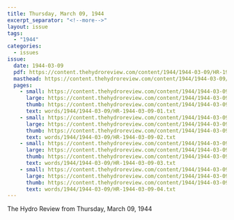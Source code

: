 ```yaml
---
title: Thursday, March 09, 1944
excerpt_separator: "<!--more-->"
layout: issue
tags:
  - "1944"
categories:
  - issues
issue:
  date: 1944-03-09
  pdf: https://content.thehydroreview.com/content/1944/1944-03-09/HR-1944-03-09.pdf
  masthead: https://content.thehydroreview.com/content/1944/1944-03-09/masthead/HR-1944-03-09.jpg
  pages:
    - small: https://content.thehydroreview.com/content/1944/1944-03-09/small/HR-1944-03-09-01.jpg
      large: https://content.thehydroreview.com/content/1944/1944-03-09/large/HR-1944-03-09-01.jpg
      thumb: https://content.thehydroreview.com/content/1944/1944-03-09/thumbnails/HR-1944-03-09-01.jpg
      text: words/1944/1944-03-09/HR-1944-03-09-01.txt
    - small: https://content.thehydroreview.com/content/1944/1944-03-09/small/HR-1944-03-09-02.jpg
      large: https://content.thehydroreview.com/content/1944/1944-03-09/large/HR-1944-03-09-02.jpg
      thumb: https://content.thehydroreview.com/content/1944/1944-03-09/thumbnails/HR-1944-03-09-02.jpg
      text: words/1944/1944-03-09/HR-1944-03-09-02.txt
    - small: https://content.thehydroreview.com/content/1944/1944-03-09/small/HR-1944-03-09-03.jpg
      large: https://content.thehydroreview.com/content/1944/1944-03-09/large/HR-1944-03-09-03.jpg
      thumb: https://content.thehydroreview.com/content/1944/1944-03-09/thumbnails/HR-1944-03-09-03.jpg
      text: words/1944/1944-03-09/HR-1944-03-09-03.txt
    - small: https://content.thehydroreview.com/content/1944/1944-03-09/small/HR-1944-03-09-04.jpg
      large: https://content.thehydroreview.com/content/1944/1944-03-09/large/HR-1944-03-09-04.jpg
      thumb: https://content.thehydroreview.com/content/1944/1944-03-09/thumbnails/HR-1944-03-09-04.jpg
      text: words/1944/1944-03-09/HR-1944-03-09-04.txt
---
```


The Hydro Review from Thursday, March 09, 1944

<!--more-->

